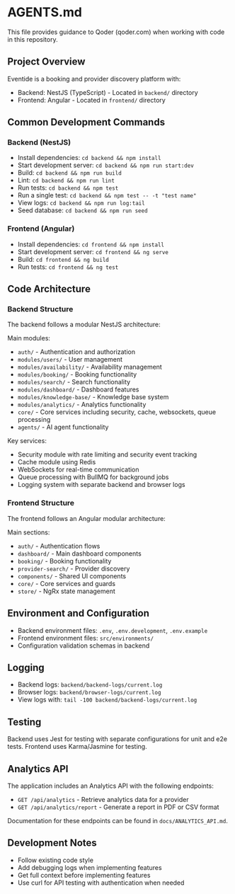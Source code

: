 # AGENTS.md

This file provides guidance to Qoder (qoder.com) when working with code in this repository.

## Project Overview

Eventide is a booking and provider discovery platform with:
- Backend: NestJS (TypeScript) - Located in `backend/` directory
- Frontend: Angular - Located in `frontend/` directory

## Common Development Commands

### Backend (NestJS)
- Install dependencies: `cd backend && npm install`
- Start development server: `cd backend && npm run start:dev`
- Build: `cd backend && npm run build`
- Lint: `cd backend && npm run lint`
- Run tests: `cd backend && npm test`
- Run a single test: `cd backend && npm test -- -t "test name"`
- View logs: `cd backend && npm run log:tail`
- Seed database: `cd backend && npm run seed`

### Frontend (Angular)
- Install dependencies: `cd frontend && npm install`
- Start development server: `cd frontend && ng serve`
- Build: `cd frontend && ng build`
- Run tests: `cd frontend && ng test`

## Code Architecture

### Backend Structure
The backend follows a modular NestJS architecture:

Main modules:
- `auth/` - Authentication and authorization
- `modules/users/` - User management
- `modules/availability/` - Availability management
- `modules/booking/` - Booking functionality
- `modules/search/` - Search functionality
- `modules/dashboard/` - Dashboard features
- `modules/knowledge-base/` - Knowledge base system
- `modules/analytics/` - Analytics functionality
- `core/` - Core services including security, cache, websockets, queue processing
- `agents/` - AI agent functionality

Key services:
- Security module with rate limiting and security event tracking
- Cache module using Redis
- WebSockets for real-time communication
- Queue processing with BullMQ for background jobs
- Logging system with separate backend and browser logs

### Frontend Structure
The frontend follows an Angular modular architecture:

Main sections:
- `auth/` - Authentication flows
- `dashboard/` - Main dashboard components
- `booking/` - Booking functionality
- `provider-search/` - Provider discovery
- `components/` - Shared UI components
- `core/` - Core services and guards
- `store/` - NgRx state management

## Environment and Configuration

- Backend environment files: `.env`, `.env.development`, `.env.example`
- Frontend environment files: `src/environments/`
- Configuration validation schemas in backend

## Logging

- Backend logs: `backend/backend-logs/current.log`
- Browser logs: `backend/browser-logs/current.log`
- View logs with: `tail -100 backend/backend-logs/current.log`

## Testing

Backend uses Jest for testing with separate configurations for unit and e2e tests.
Frontend uses Karma/Jasmine for testing.

## Analytics API

The application includes an Analytics API with the following endpoints:
- `GET /api/analytics` - Retrieve analytics data for a provider
- `GET /api/analytics/report` - Generate a report in PDF or CSV format

Documentation for these endpoints can be found in `docs/ANALYTICS_API.md`.

## Development Notes

- Follow existing code style
- Add debugging logs when implementing features
- Get full context before implementing features
- Use curl for API testing with authentication when needed